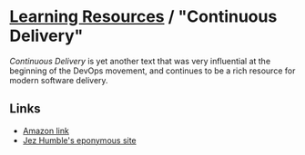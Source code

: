 # [Learning Resources](./README.md) / "Continuous Delivery"

_Continuous Delivery_ is yet another text that was very influential at the beginning of the DevOps movement, and continues to be a rich resource for modern software delivery.

## Links

- [Amazon link](https://www.amazon.com/Continuous-Delivery-Deployment-Automation-Addison-Wesley/dp/0321601912)
- [Jez Humble's eponymous site](https://continuousdelivery.com)
